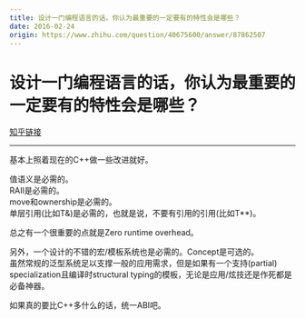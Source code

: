 ```yaml
---
title: 设计一门编程语言的话，你认为最重要的一定要有的特性会是哪些？
date: 2016-02-24
origin: https://www.zhihu.com/question/40675600/answer/87862507
---
```

# 设计一门编程语言的话，你认为最重要的一定要有的特性会是哪些？

[知乎链接](https://www.zhihu.com/question/40675600/answer/87862507)

---------

<span class="RichText ztext CopyrightRichText-richText" itemprop="text"><p>基本上照着现在的C++做一些改进就好。</p><p>值语义是必需的。<br>RAII是必需的。<br>move和ownership是必需的。<br>单层引用(比如T&amp;)是必需的，也就是说，不要有引用的引用(比如T**)。</p><p>总之有一个很重要的点就是Zero runtime overhead。</p><p>另外，一个设计的不错的宏/模板系统也是必需的。Concept是可选的。<br>虽然常规的泛型系统足以支撑一般的应用需求，但是如果有一个支持(partial) specialization且编译时structural typing的模板，无论是应用/炫技还是作死都是必备神器。</p>如果真的要比C++多什么的话，统一ABI吧。</span>